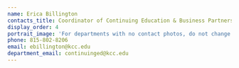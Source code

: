 ```yaml
---
name: Erica Billington
contacts_title: Coordinator of Continuing Education & Business Partnerships
display_order: 4
portrait_image: 'For departments with no contact photos, do not change this field.'
phone: 815-802-8206
email: ebillington@kcc.edu
department_email: continuinged@kcc.edu
---
```


